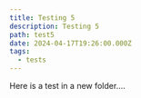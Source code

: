 ```yaml
---
title: Testing 5
description: Testing 5
path: test5
date: 2024-04-17T19:26:00.000Z
tags:
  - tests
---
```

Here is a test in a new folder....

